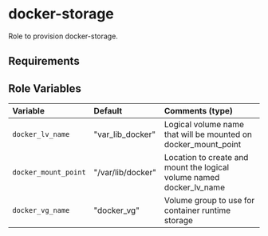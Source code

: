 # docker-storage

Role to provision docker-storage.

## Requirements

## Role Variables

| Variable   | Default | Comments (type)  |
| :---       | :---    | :---             |
| `docker_lv_name` | "var_lib_docker"       | Logical volume name that will be mounted on docker_mount_point |
| `docker_mount_point` | "/var/lib/docker"       | Location to create and mount the logical volume named docker_lv_name |
| `docker_vg_name` | "docker_vg"       | Volume group to use for container runtime storage |